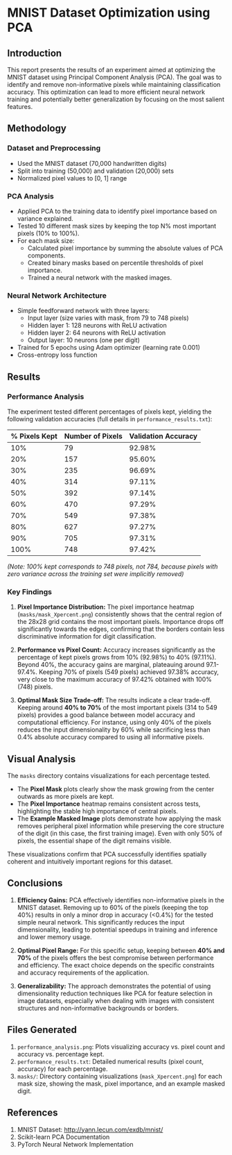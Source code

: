 # MNIST Dataset Optimization using PCA

## Introduction

This report presents the results of an experiment aimed at optimizing the MNIST dataset using Principal Component Analysis (PCA). The goal was to identify and remove non-informative pixels while maintaining classification accuracy. This optimization can lead to more efficient neural network training and potentially better generalization by focusing on the most salient features.

## Methodology

### Dataset and Preprocessing
- Used the MNIST dataset (70,000 handwritten digits)
- Split into training (50,000) and validation (20,000) sets
- Normalized pixel values to [0, 1] range

### PCA Analysis
- Applied PCA to the training data to identify pixel importance based on variance explained.
- Tested 10 different mask sizes by keeping the top N% most important pixels (10% to 100%).
- For each mask size:
  - Calculated pixel importance by summing the absolute values of PCA components.
  - Created binary masks based on percentile thresholds of pixel importance.
  - Trained a neural network with the masked images.

### Neural Network Architecture
- Simple feedforward network with three layers:
  - Input layer (size varies with mask, from 79 to 748 pixels)
  - Hidden layer 1: 128 neurons with ReLU activation
  - Hidden layer 2: 64 neurons with ReLU activation
  - Output layer: 10 neurons (one per digit)
- Trained for 5 epochs using Adam optimizer (learning rate 0.001)
- Cross-entropy loss function

## Results

### Performance Analysis
The experiment tested different percentages of pixels kept, yielding the following validation accuracies (full details in `performance_results.txt`):

| % Pixels Kept | Number of Pixels | Validation Accuracy |
|---------------|-----------------|---------------------|
| 10%           | 79              | 92.98%              |
| 20%           | 157             | 95.60%              |
| 30%           | 235             | 96.69%              |
| 40%           | 314             | 97.11%              |
| 50%           | 392             | 97.14%              |
| 60%           | 470             | 97.29%              |
| 70%           | 549             | 97.38%              |
| 80%           | 627             | 97.27%              |
| 90%           | 705             | 97.31%              |
| 100%          | 748             | 97.42%              |

*(Note: 100% kept corresponds to 748 pixels, not 784, because pixels with zero variance across the training set were implicitly removed)*

### Key Findings

1.  **Pixel Importance Distribution:** The pixel importance heatmap (`masks/mask_Xpercent.png`) consistently shows that the central region of the 28x28 grid contains the most important pixels. Importance drops off significantly towards the edges, confirming that the borders contain less discriminative information for digit classification.

2.  **Performance vs Pixel Count:** Accuracy increases significantly as the percentage of kept pixels grows from 10% (92.98%) to 40% (97.11%). Beyond 40%, the accuracy gains are marginal, plateauing around 97.1-97.4%. Keeping 70% of pixels (549 pixels) achieved 97.38% accuracy, very close to the maximum accuracy of 97.42% obtained with 100% (748) pixels.

3.  **Optimal Mask Size Trade-off:** The results indicate a clear trade-off. Keeping around **40% to 70%** of the most important pixels (314 to 549 pixels) provides a good balance between model accuracy and computational efficiency. For instance, using only 40% of the pixels reduces the input dimensionality by 60% while sacrificing less than 0.4% absolute accuracy compared to using all informative pixels.

## Visual Analysis

The `masks` directory contains visualizations for each percentage tested.
- The **Pixel Mask** plots clearly show the mask growing from the center outwards as more pixels are kept.
- The **Pixel Importance** heatmap remains consistent across tests, highlighting the stable high importance of central pixels.
- The **Example Masked Image** plots demonstrate how applying the mask removes peripheral pixel information while preserving the core structure of the digit (in this case, the first training image). Even with only 50% of pixels, the essential shape of the digit remains visible.

These visualizations confirm that PCA successfully identifies spatially coherent and intuitively important regions for this dataset.

## Conclusions

1.  **Efficiency Gains:** PCA effectively identifies non-informative pixels in the MNIST dataset. Removing up to 60% of the pixels (keeping the top 40%) results in only a minor drop in accuracy (<0.4%) for the tested simple neural network. This significantly reduces the input dimensionality, leading to potential speedups in training and inference and lower memory usage.

2.  **Optimal Pixel Range:** For this specific setup, keeping between **40% and 70%** of the pixels offers the best compromise between performance and efficiency. The exact choice depends on the specific constraints and accuracy requirements of the application.

3.  **Generalizability:** The approach demonstrates the potential of using dimensionality reduction techniques like PCA for feature selection in image datasets, especially when dealing with images with consistent structures and non-informative backgrounds or borders.

## Files Generated

1.  `performance_analysis.png`: Plots visualizing accuracy vs. pixel count and accuracy vs. percentage kept.
2.  `performance_results.txt`: Detailed numerical results (pixel count, accuracy) for each percentage.
3.  `masks/`: Directory containing visualizations (`mask_Xpercent.png`) for each mask size, showing the mask, pixel importance, and an example masked digit.

## References

1.  MNIST Dataset: http://yann.lecun.com/exdb/mnist/
2.  Scikit-learn PCA Documentation
3.  PyTorch Neural Network Implementation 